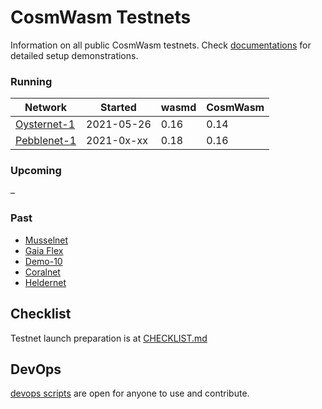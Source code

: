 # CosmWasm Testnets

Information on all public CosmWasm testnets. Check 
[documentations](https://docs.cosmwasm.com/testnets/build-requirements.html) for detailed setup demonstrations.

### Running

| Network                      | Started    | wasmd    | CosmWasm | 
|------------------------------|------------|----------|----------|
| [Oysternet-1](./oysternet-1)     | 2021-05-26 | 0.16     | 0.14     |
| [Pebblenet-1](./pebbblenet-1)     | 2021-0x-xx | 0.18     | 0.16     |

### Upcoming

–

### Past

* [Musselnet](./musselnet)
* [Gaia Flex](./gaia-flex)
* [Demo-10](./demo-10)
* [Coralnet](./coralnet)
* [Heldernet](./heldernet)

## Checklist

Testnet launch preparation is at [CHECKLIST.md](./CHECKLIST.md)

## DevOps

[devops scripts](devops) are open for anyone to use and contribute.
